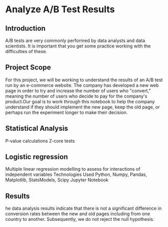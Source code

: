 # Analyze A/B Test Results
## Introduction
A/B tests are very commonly performed by data analysts and data scientists. It is important that you get some practice working with the difficulties of these.
## Project Scope
For this project, we will be working to understand the results of an A/B test run by an e-commerce website. The company has developed a new web page in order to try and increase the number of users who "convert," meaning the number of users who decide to pay for the company's product.Our goal is to work through this notebook to help the company understand if they should implement the new page, keep the old page, or perhaps run the experiment longer to make their decision.
## Statistical Analysis
P-value calculations
Z-core tests
## Logistic regression
Multiple linear regression modelling to assess for interactions of independent variables
Technologies Used
Python, Numpy, Pandas, Matplotlib, StatsModels, Scipy
Jupyter Notebook
## Results
he data analysis results indicate that there is not a significant difference in conversion rates between the new and old pages including from one country to another. Subsequently, we do not reject the null hypothesis.
